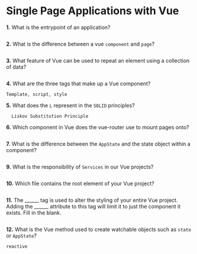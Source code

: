 # Single Page Applications with Vue

**1.** What is the entrypoint of an application?
<!-- enter you answer in the space below -->
```

```
**2.** What is the difference between a vue `component` and `page`?
<!-- enter you answer in the space below -->
```

```
**3.** What feature of Vue can be used to repeat an element using a collection of data?
<!-- enter you answer in the space below -->
```

```
**4.** What are the three tags that make up a Vue component?
<!-- enter you answer in the space below -->
```
Template, script, style
```
**5.** What does the `L` represent in the `SOLID` principles?
<!-- enter you answer in the space below -->
```
  Liskov Substitution Principle
```
**6.** Which component in Vue does the vue-router use to mount pages onto?
<!-- enter you answer in the space below -->
```

```
**7.** What is the difference between the `AppState` and the state object within a component?
<!-- enter you answer in the space below -->
```

```
**9.** What is the responsibility of `Services` in our Vue projects?
<!-- enter you answer in the space below -->
```

```
**10.** Which file contains the root element of your Vue project?
<!-- enter you answer in the space below -->
```

```
**11.** The ______ tag is used to alter the styling of your entire Vue project.  Adding the ______ attribute to this tag will limit it to just the component it exists.  Fill in the blank.
<!-- enter you answer in the space below -->
```

```
**12.** What is the Vue method used to create watchable objects such as `state` or `AppState`?
<!-- enter you answer in the space below -->
```
reactive
```
